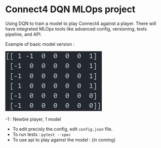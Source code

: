 # Connect4 DQN MLOps project

Using DQN to train a model to play Connect4 against a player.
There will have integreted MLOps tools like advanced config, versioning, tests pipeline, and API.

Example of basic model version :

<img src="./screen.png"/>

-1 : Newbie player, 1 model


- To edit precisly the config, edit `config.json` file.
- To run tests : `pytest --spec`
- To use api to play against the model : (in coming)